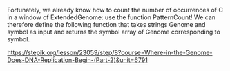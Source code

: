 Fortunately, we already know how to count the number of occurrences of C in a window of ExtendedGenome: use the function PatternCount! We can therefore define the following function that takes strings Genome and symbol as input and returns the symbol array of Genome corresponding to symbol.

https://stepik.org/lesson/23059/step/8?course=Where-in-the-Genome-Does-DNA-Replication-Begin-(Part-2)&unit=6791